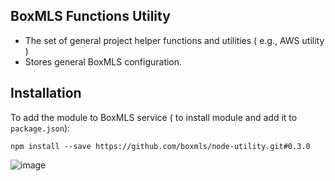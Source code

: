 ## BoxMLS Functions Utility

* The set of general project helper functions and utilities ( e.g., AWS utility )
* Stores general BoxMLS configuration.

## Installation

To add the module to BoxMLS service ( to install module and add it to `package.json`):
 
```
npm install --save https://github.com/boxmls/node-utility.git#0.3.0
```

![image](https://user-images.githubusercontent.com/1255935/58403932-e8437a80-8031-11e9-98ad-b6b02a63bd88.png)
